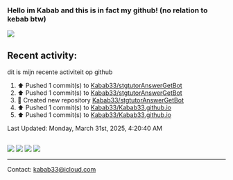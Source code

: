 ### Hello im Kabab and this is in fact my github! (no relation to kebab btw) 
![](http://github-profile-summary-cards.vercel.app/api/cards/profile-details?username=Kabab33&theme=nord_dark) 
## Recent activity:
dit is mijn recente activiteit op github
<!--RECENT_ACTIVITY:start-->
1. ⬆️ Pushed 1 commit(s) to [Kabab33/stgtutorAnswerGetBot](https://github.com/Kabab33/stgtutorAnswerGetBot)<br>
2. ⬆️ Pushed 1 commit(s) to [Kabab33/stgtutorAnswerGetBot](https://github.com/Kabab33/stgtutorAnswerGetBot)<br>
3. 📔 Created new repository [Kabab33/stgtutorAnswerGetBot](https://github.com/Kabab33/stgtutorAnswerGetBot)<br>
4. ⬆️ Pushed 1 commit(s) to [Kabab33/Kabab33.github.io](https://github.com/Kabab33/Kabab33.github.io)<br>
5. ⬆️ Pushed 1 commit(s) to [Kabab33/Kabab33.github.io](https://github.com/Kabab33/Kabab33.github.io)<br>
<!--RECENT_ACTIVITY:end-->

<!--RECENT_ACTIVITY:last_update-->
Last Updated: Monday, March 31st, 2025, 4:20:40 AM
<!--RECENT_ACTIVITY:last_update_end-->
##  
![](http://github-profile-summary-cards.vercel.app/api/cards/stats?username=Kabab33&theme=nord_dark) 
![](http://github-profile-summary-cards.vercel.app/api/cards/productive-time?username=Kabab33&theme=nord_dark&utcOffset=8) 
![](http://github-profile-summary-cards.vercel.app/api/cards/repos-per-language?username=Kabab33&theme=nord_dark)
![](http://github-profile-summary-cards.vercel.app/api/cards/most-commit-language?username=Kabab33&theme=nord_dark)
___
Contact: kabab33@icloud.com
